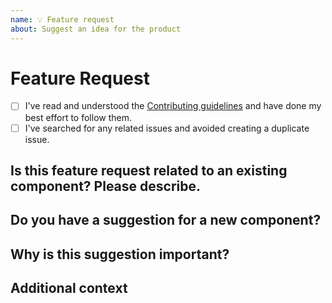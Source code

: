 ```yaml
---
name: 💡 Feature request
about: Suggest an idea for the product
---
```


# Feature Request

- [ ] I've read and understood the [Contributing guidelines](https://admin-ui-docs.vercel.app/contributing/overview/) and have done my best effort to follow them.
- [ ] I've searched for any related issues and avoided creating a duplicate issue.

## Is this feature request related to an existing component? Please describe.

<!--
        Describe the feature. E.g. I would like to have the option to do XYZ on component ABC.
-->

## Do you have a suggestion for a new component?

<!--
         Please describe the component suggested, along with details of behavior and use cases.
-->

## Why is this suggestion important?

<!--
         Please describe the goal or value proposition of this suggestion.
-->

## Additional context

<!--
         Add any other details, links or  screenshots about the feature request here.
-->
